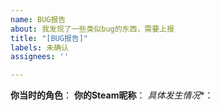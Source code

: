 ```yaml
---
name: BUG报告
about: 我发现了一些类似bug的东西，需要上报
title: "[BUG报告]"
labels: 未确认
assignees: ''

---
```


**你当时的角色**：
**你的Steam昵称**：
*具体发生情况**：
